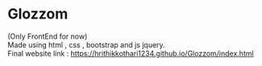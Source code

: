 # Glozzom
(Only FrontEnd for now) </br>
Made using html , css , bootstrap and js jquery. </br>
Final website link : https://hrithikkothari1234.github.io/Glozzom/index.html </br>

